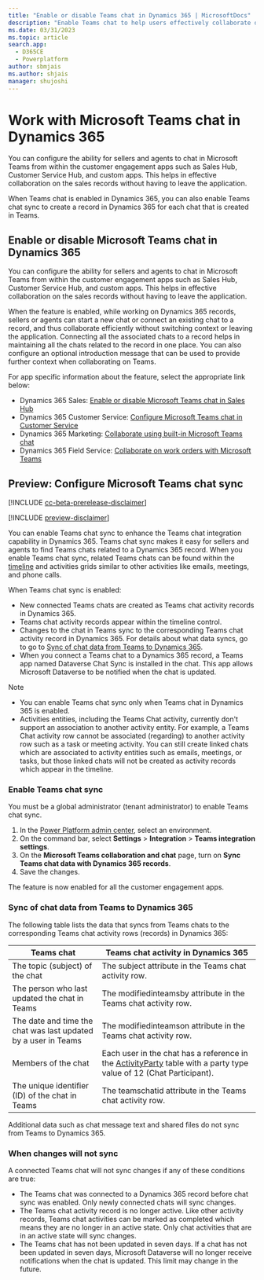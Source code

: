 ```yaml
---
title: "Enable or disable Teams chat in Dynamics 365 | MicrosoftDocs"
description: "Enable Teams chat to help users effectively collaborate on their Dynamics 365 customer engagement records without having to leave the application."
ms.date: 03/31/2023
ms.topic: article
search.app: 
  - D365CE
  - Powerplatform
author: sbmjais
ms.author: shjais
manager: shujoshi
---
```


# Work with Microsoft Teams chat in Dynamics 365

You can configure the ability for sellers and agents to chat in Microsoft Teams from within the customer engagement apps such as Sales Hub, Customer Service Hub, and custom apps. This helps in effective collaboration on the sales records without having to leave the application. 

When Teams chat is enabled in Dynamics 365, you can also enable Teams chat sync to create a record in Dynamics 365 for each chat that is created in Teams.

## Enable or disable Microsoft Teams chat in Dynamics 365

You can configure the ability for sellers and agents to chat in Microsoft Teams from within the customer engagement apps such as Sales Hub, Customer Service Hub, and custom apps. This helps in effective collaboration on the sales records without having to leave the application.

When the feature is enabled, while working on Dynamics 365 records, sellers or agents can start a new chat or connect an existing chat to a record, and thus collaborate efficiently without switching context or leaving the application. Connecting all the associated chats to a record helps in maintaining all the chats related to the record in one place. You can also configure an optional introduction message that can be used to provide further context when collaborating on Teams.

For app specific information about the feature, select the appropriate link below:

- Dynamics 365 Sales: [Enable or disable Microsoft Teams chat in Sales Hub](../sales/teams-integration/enable-teams-chat.md)
- Dynamics 365 Customer Service: [Configure Microsoft Teams chat in Customer Service](../customer-service/configure-teams-chat.md)
- Dynamics 365 Marketing: [Collaborate using built-in Microsoft Teams chat](../marketing/teams-chat.md)
- Dynamics 365 Field Service: [Collaborate on work orders with Microsoft Teams](../field-service/field-service-teams-collaboration.md)

## Preview: Configure Microsoft Teams chat sync

[!INCLUDE [cc-beta-prerelease-disclaimer](../includes/cc-beta-prerelease-disclaimer.md)]

[!INCLUDE [preview-disclaimer](../includes/preview-disclaimer.md)]

You can enable Teams chat sync to enhance the Teams chat integration capability in Dynamics 365. Teams chat sync makes it easy for sellers and agents to find Teams chats related to a Dynamics 365 record. When you enable Teams chat sync, related Teams chats can be found within the [timeline](/power-apps/maker/model-driven-apps/set-up-timeline-control) and activities grids similar to other activities like emails, meetings, and phone calls. 

When Teams chat sync is enabled:
- New connected Teams chats are created as Teams chat activity records in Dynamics 365.
- Teams chat activity records appear within the timeline control.
- Changes to the chat in Teams sync to the corresponding Teams chat activity record in Dynamics 365. For details about what data syncs, go to go to [Sync of chat data from Teams to Dynamics 365](#sync-of-chat-data-from-teams-to-dynamics-365).
- When you connect a Teams chat to a Dynamics 365 record, a Teams app named Dataverse Chat Sync is installed in the chat. This app allows Microsoft Dataverse to be notified when the chat is updated.

> [!NOTE]
> - You can enable Teams chat sync only when Teams chat in Dynamics 365 is enabled.
> - Activities entities, including the Teams Chat activity, currently don't support an association to another activity entity. For example, a Teams Chat activity row cannot be associated (regarding) to another activity row such as a task or meeting activity. You can still create linked chats which are associated to activity entities such as emails, meetings, or tasks, but those linked chats will not be created as activity records which appear in the timeline.

### Enable Teams chat sync

You must be a global administrator (tenant administrator) to enable Teams chat sync.

1.	In the [Power Platform admin center](https://admin.powerplatform.microsoft.com/), select an environment.
2.	On the command bar, select **Settings** > **Integration** > **Teams integration settings**.
3.	On the **Microsoft Teams collaboration and chat** page, turn on **Sync Teams chat data with Dynamics 365 records**.
4.	Save the changes.

The feature is now enabled for all the customer engagement apps. 

### Sync of chat data from Teams to Dynamics 365

The following table lists the data that syncs from Teams chats to the corresponding Teams chat activity rows (records) in Dynamics 365:

|Teams chat|Teams chat activity in Dynamics 365|
|----------|-----------------------------------|
|The topic (subject) of the chat|The subject attribute in the Teams chat activity row.|
|The person who last updated the chat in Teams|The modifiedinteamsby attribute in the Teams chat activity row.|
|The date and time the chat was last updated by a user in Teams|The modifiedinteamson attribute in the Teams chat activity row.|
|Members of the chat|Each user in the chat has a reference in the [ActivityParty](/power-apps/developer/data-platform/activityparty-entity) table with a party type value of 12 (Chat Participant).|
|The unique identifier (ID) of the chat in Teams|The teamschatid attribute in the Teams chat activity row.|

Additional data such as chat message text and shared files do not sync from Teams to Dynamics 365.

### When changes will not sync

A connected Teams chat will not sync changes if any of these conditions are true:

- The Teams chat was connected to a Dynamics 365 record before chat sync was enabled. Only newly connected chats will sync changes. 
- The Teams chat activity record is no longer active. Like other activity records, Teams chat activities can be marked as completed which means they are no longer in an active state. Only chat activities that are in an active state will sync changes. 
- The Teams chat has not been updated in seven days. If a chat has not been updated in seven days, Microsoft Dataverse will no longer receive notifications when the chat is updated. This limit may change in the future.

